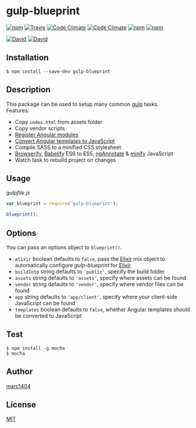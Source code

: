 # gulp-blueprint
[![npm](https://img.shields.io/npm/v/gulp-blueprint.svg?style=flat-square)](https://www.npmjs.com/package/gulp-blueprint)
[![Travis](https://img.shields.io/travis/marc1404/gulp-blueprint.svg?style=flat-square)](https://travis-ci.org/marc1404/gulp-blueprint)
[![Code Climate](https://img.shields.io/codeclimate/github/marc1404/gulp-blueprint.svg?style=flat-square)](https://codeclimate.com/github/marc1404/gulp-blueprint)
[![Code Climate](https://img.shields.io/codeclimate/coverage/github/marc1404/gulp-blueprint.svg?style=flat-square)](https://codeclimate.com/github/marc1404/gulp-blueprint/coverage)
[![npm](https://img.shields.io/npm/l/gulp-blueprint.svg?style=flat-square)](https://github.com/marc1404/gulp-blueprint/blob/master/LICENSE)
[![npm](https://img.shields.io/npm/dm/gulp-blueprint.svg?style=flat-square)](https://www.npmjs.com/package/gulp-blueprint)

[![David](https://img.shields.io/david/marc1404/gulp-blueprint.svg?style=flat-square)](https://github.com/marc1404/gulp-blueprint/blob/master/package.json)
[![David](https://img.shields.io/david/dev/marc1404/gulp-blueprint.svg?style=flat-square)](https://github.com/marc1404/gulp-blueprint/blob/master/package.json)

## Installation
```
$ npm install --save-dev gulp-blueprint
```
  
## Description
This package can be used to setup many common [gulp](https://www.npmjs.com/package/gulp) tasks.  
Features:  
- Copy ```index.html``` from assets folder
- Copy vendor scripts
- [Register Angular modules](https://www.npmjs.com/package/gulp-ng-register)
- [Convert Angular templates to JavaScript](https://www.npmjs.com/package/gulp-angular-templatecache)
- Compile SASS to a minified CSS stylesheet
- [Browserify](https://www.npmjs.com/package/browserify), [Babelify](https://babeljs.io/) ES6 to ES5, [ngAnnotate](https://www.npmjs.com/package/gulp-ng-annotate) & [minify](https://www.npmjs.com/package/gulp-uglify)  JavaScript
- Watch task to rebuild project on changes

## Usage
*gulpfile.js*
```javascript
var blueprint = require('gulp-blueprint');

blueprint();
```
  
## Options
You can pass an options object to ```blueprint()```.
- ```elixir``` boolean defaults to ```false```, pass the [Elixir](https://www.npmjs.com/package/laravel-elixir) mix object to automatically configure *gulp-blueprint* for [Elixir](https://www.npmjs.com/package/laravel-elixir)
- ```buildInto``` string defaults to ```'public'```, specify the build folder
- ```assets``` string defaults to ```'assets'```, specify where assets can be found
- ```vendor``` string defaults to ```'vendor'```, specify where vendor files can be found
- ```app``` string defaults to ```'app/client'```, specify where your client-side JavaScript can be found
- ```templates``` boolean defaults to ```false```, whether Angular templates should be converted to JavaScript 

## Test
```
$ npm install -g mocha  
$ mocha
```

## Author
[marc1404](https://github.com/marc1404)

## License
[MIT](https://github.com/marc1404/gulp-blueprint/blob/master/LICENSE)